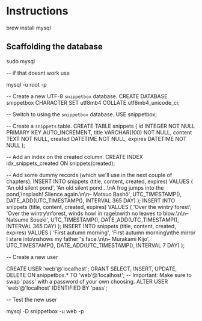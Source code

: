 # Instructions 

brew install mysql

## Scaffolding the database

 sudo mysql

-- if that doesnt work use

 mysql -u root -p

 -- Create a new UTF-8 `snippetbox` database.
CREATE DATABASE snippetbox CHARACTER SET utf8mb4 COLLATE utf8mb4_unicode_ci;

-- Switch to using the `snippetbox` database.
USE snippetbox;

-- Create a `snippets` table.
CREATE TABLE snippets (
id INTEGER NOT NULL PRIMARY KEY AUTO_INCREMENT, title VARCHAR(100) NOT NULL,
content TEXT NOT NULL,
created DATETIME NOT NULL,
expires DATETIME NOT NULL
);

-- Add an index on the created column.
CREATE INDEX idx_snippets_created ON snippets(created);

-- Add some dummy records (which we'll use in the next couple of chapters).
INSERT INTO snippets (title, content, created, expires) VALUES (
'An old silent pond',
'An old silent pond...\nA frog jumps into the pond,\nsplash! Silence again.\n\n– Matsuo Bashō', UTC_TIMESTAMP(),
DATE_ADD(UTC_TIMESTAMP(), INTERVAL 365 DAY)
);
INSERT INTO snippets (title, content, created, expires) VALUES (
'Over the wintry forest',
'Over the wintry\nforest, winds howl in rage\nwith no leaves to blow.\n\n– Natsume Soseki', UTC_TIMESTAMP(),
DATE_ADD(UTC_TIMESTAMP(), INTERVAL 365 DAY)
);
INSERT INTO snippets (title, content, created, expires) VALUES (
'First autumn morning',
'First autumn morning\nthe mirror I stare into\nshows my father''s face.\n\n– Murakami Kijo', UTC_TIMESTAMP(),
DATE_ADD(UTC_TIMESTAMP(), INTERVAL 7 DAY)
);

-- Create a new user

CREATE USER 'web'@'localhost';
GRANT SELECT, INSERT, UPDATE, DELETE ON snippetbox.* TO 'web'@'localhost'; -- Important: Make sure to swap 'pass' with a password of your own choosing. ALTER USER 'web'@'localhost' IDENTIFIED BY 'pass';

-- Test the new user

mysql -D snippetbox -u web -p